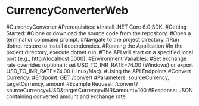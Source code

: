 # CurrencyConverterWeb
#CurrencyConverter
#Prerequisites:
#Install .NET Core 6.0 SDK.
#Getting Started:
#Clone or download the source code from the repository.
#Open a terminal or command prompt.
#Navigate to the project directory.
#Run dotnet restore to install dependencies.
#Running the Application
#In the project directory, execute dotnet run.
#The API will start on a specified local port (e.g., http://localhost:5000).
#Environment Variables:
#Set exchange rate overrides (optional): set USD_TO_INR_RATE=74.00 (Windows) or export USD_TO_INR_RATE=74.00 (Linux/Mac).
#Using the API Endpoints
#Convert Currency:
#Endpoint: GET /convert
#Parameters: sourceCurrency, targetCurrency, amount
#Example Request: /convert?sourceCurrency=USD&targetCurrency=INR&amount=100
#Response: JSON containing converted amount and exchange rate.
